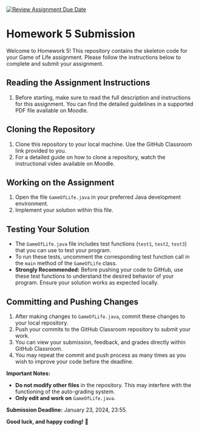 [![Review Assignment Due Date](https://classroom.github.com/assets/deadline-readme-button-24ddc0f5d75046c5622901739e7c5dd533143b0c8e959d652212380cedb1ea36.svg)](https://classroom.github.com/a/DrKs7tJa)
# Homework 5 Submission

Welcome to Homework 5! This repository contains the skeleton code for your Game of Life assignment. Please follow the instructions below to complete and submit your assignment.

## Reading the Assignment Instructions

1. Before starting, make sure to read the full description and instructions for this assignment. You can find the detailed guidelines in a supported PDF file available on Moodle.

## Cloning the Repository
1. Clone this repository to your local machine. Use the GitHub Classroom link provided to you.
2. For a detailed guide on how to clone a repository, watch the instructional video available on Moodle.

## Working on the Assignment 
1. Open the file `GameOfLife.java` in your preferred Java development environment.
2. Implement your solution within this file.

## Testing Your Solution
- The `GameOfLife.java` file includes test functions (`test1`, `test2`, `test3`) that you can use to test your program.
- To run these tests, uncomment the corresponding test function call in the `main` method of the `GameOfLife` class.
- **Strongly Recommended:** Before pushing your code to GitHub, use these test functions to understand the desired behavior of your program. Ensure your solution works as expected locally.

## Committing and Pushing Changes
1. After making changes to `GameOfLife.java`, commit these changes to your local repository.
2. Push your commits to the GitHub Classroom repository to submit your work.
3. You can view your submission, feedback, and grades directly within GitHub Classroom.
4. You may repeat the commit and push process as many times as you wish to improve your code before the deadline.

**Important Notes:**
- **Do not modify other files** in the repository. This may interfere with the functioning of the auto-grading system.
- **Only edit and work on** `GameOfLife.java`.

**Submission Deadline:** January 23, 2024, 23:55.

**Good luck, and happy coding!**
🤗
